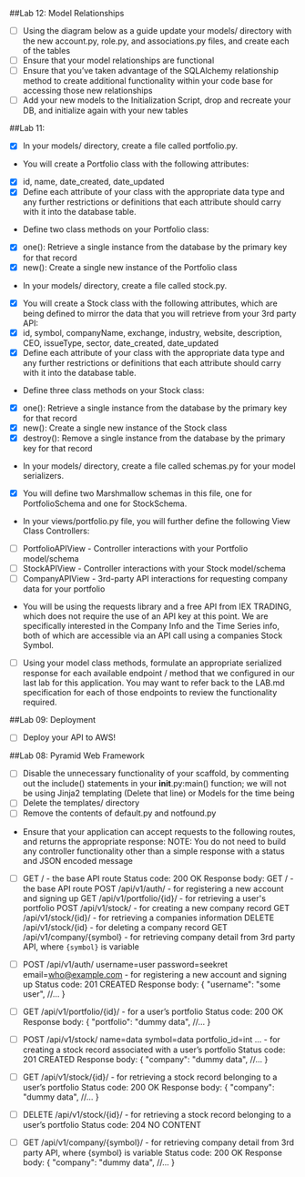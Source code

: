 

##Lab 12: Model Relationships
- [ ] Using the diagram below as a guide update your models/ directory with the new account.py, role.py, and associations.py files, and create each of the tables
- [ ] Ensure that your model relationships are functional
- [ ] Ensure that you’ve taken advantage of the SQLAlchemy relationship method to create additional functionality within your code base for accessing those new relationships
- [ ] Add your new models to the Initialization Script, drop and recreate your DB, and initialize again with your new tables

##Lab 11:
- [x] In your models/ directory, create a file called portfolio.py.
- You will create a Portfolio class with the following attributes:
- [x] id, name, date_created, date_updated
- [x] Define each attribute of your class with the appropriate data type and any further restrictions or definitions that each attribute should carry with it into the database table.
- Define two class methods on your Portfolio class:
- [x] one(): Retrieve a single instance from the database by the primary key for that record
- [x] new(): Create a single new instance of the Portfolio class
- In your models/ directory, create a file called stock.py.
- [x] You will create a Stock class with the following attributes, which are being defined to mirror the data that you will retrieve from your 3rd party API:
- [x] id, symbol, companyName, exchange, industry, website, description, CEO, issueType, sector, date_created, date_updated
- [x] Define each attribute of your class with the appropriate data type and any further restrictions or definitions that each attribute should carry with it into the database table.
- Define three class methods on your Stock class:
- [x] one(): Retrieve a single instance from the database by the primary key for that record
- [x] new(): Create a single new instance of the Stock class
- [x] destroy(): Remove a single instance from the database by the primary key for that record
- In your models/ directory, create a file called schemas.py for your model serializers.
- [x] You will define two Marshmallow schemas in this file, one for PortfolioSchema and one for StockSchema.
- In your views/portfolio.py file, you will further define the following View Class Controllers:
- [ ] PortfolioAPIView - Controller interactions with your Portfolio model/schema
- [ ] StockAPIView - Controller interactions with your Stock model/schema
- [ ] CompanyAPIView - 3rd-party API interactions for requesting company data for your portfolio
- You will be using the requests library and a free API from IEX TRADING, which does not require the use of an API key at this point. We are specifically interested in the Company Info and the Time Series info, both of which are accessible via an API call using a companies Stock Symbol.
- [ ] Using your model class methods, formulate an appropriate serialized response for each available endpoint / method that we configured in our last lab for this application. You may want to refer back to the LAB.md specification for each of those endpoints to review the functionality required.


##Lab 09: Deployment
- [ ] Deploy your API to AWS!

##Lab 08: Pyramid Web Framework
- [ ] Disable the unnecessary functionality of your scaffold, by commenting out the include() statements in your __init__.py:main() function; we will not be using Jinja2 templating (Delete that line) or Models for the time being
- [ ] Delete the templates/ directory
- [ ] Remove the contents of default.py and notfound.py
- Ensure that your application can accept requests to the following routes, and returns the appropriate response:
NOTE: You do not need to build any controller functionality other than a simple response with a status and JSON encoded message

- [ ] GET / - the base API route
    Status code: 200 OK
    Response body:
        GET / - the base API route
        POST /api/v1/auth/ - for registering a new account and signing up
        GET /api/v1/portfolio/{id}/ - for retrieving a user's portfolio
        POST /api/v1/stock/ - for creating a new company record
        GET /api/v1/stock/{id}/ - for retrieving a companies information
        DELETE /api/v1/stock/{id} - for deleting a company record
        GET /api/v1/company/{symbol} - for retrieving company detail from 3rd party API, where `{symbol}` is variable

- [ ] POST /api/v1/auth/ username=user password=seekret email=who@example.com - for registering a new account and signing up
    Status code: 201 CREATED
    Response body:
    {
        "username": "some user",
        //...
    }

- [ ] GET /api/v1/portfolio/{id}/ - for a user’s portfolio
    Status code: 200 OK
    Response body:
    {
        "portfolio": "dummy data",
        //...
    }

- [ ] POST /api/v1/stock/ name=data symbol=data portfolio_id=int ... - for creating a stock record associated with a user’s portfolio
    Status code: 201 CREATED
    Response body:
    {
        "company": "dummy data",
        //...
    }

- [ ] GET /api/v1/stock/{id}/ - for retrieving a stock record belonging to a user’s portfolio
    Status code: 200 OK
    Response body:
    {
        "company": "dummy data",
        //...
    }

- [ ] DELETE /api/v1/stock/{id}/ - for retrieving a stock record belonging to a user’s portfolio
    Status code: 204 NO CONTENT

- [ ] GET /api/v1/company/{symbol}/ - for retrieving company detail from 3rd party API, where {symbol} is variable
    Status code: 200 OK
    Response body:
    {
        "company": "dummy data",
        //...
    }
